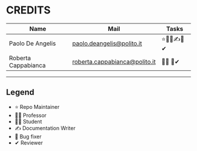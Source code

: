 # CREDITS

| Name | Mail | Tasks |
| --- | --- | --- |
| Paolo De Angelis    | [paolo.deangelis@polito.it](mailto:paolo.deangelis@polito.it) | ⭐👨‍🎓✍🐛✔
| Roberta Cappabianca    | [roberta.cappabianca@polito.it](mailto:roberta.cappabianca@polito.it) | 👨‍🎓 🐛✔

---
## Legend
*  ⭐ Repo Maintainer
*  👨‍🏫 Professor
*  👨‍🎓 Student
*  ✍ Documentation Writer
*  🐛 Bug fixer
*  ✔ Reviewer
